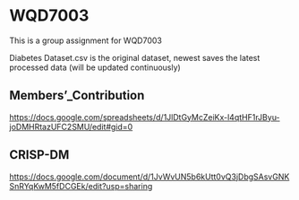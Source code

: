 # WQD7003
This is a group assignment for WQD7003

Diabetes Dataset.csv is the original dataset, newest saves the latest processed data (will be updated continuously)

## Members’_Contribution
https://docs.google.com/spreadsheets/d/1JlDtGyMcZeiKx-l4qtHF1rJByu-joDMHRtazUFC2SMU/edit#gid=0
## CRISP-DM
https://docs.google.com/document/d/1JvWvUN5b6kUtt0vQ3jDbgSAsvGNKSnRYqKwM5fDCGEk/edit?usp=sharing